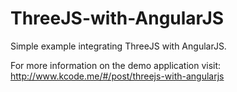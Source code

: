 ThreeJS-with-AngularJS
======================

Simple example integrating ThreeJS with AngularJS.

For more information on the demo application visit: http://www.kcode.me/#/post/threejs-with-angularjs